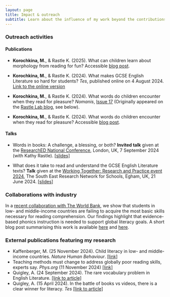 ```yaml
---
layout: page
title: Impact & outreach
subtitle: Learn about the influence of my work beyond the contributions to academic research
---
```


### Outreach activities

#### Publications

* **Korochkina, M.**, & Rastle K. (2025). What can children learn about morphology from reading for fun? Accessible [blog post](https://www.rastlelab.com/post/what-can-children-learn-about-morphology-from-reading-for-fun).

* **Korochkina, M.**, & Rastle K. (2024). What makes GCSE English Literature so hard for students? *Tes*, published online on 4 August 2024. [Link to the online version](https://www.tes.com/magazine/teaching-learning/secondary/what-makes-gcse-english-lit-so-hard-students)

* **Korochkina, M.**, & Rastle K. (2024). What words do children encounter when they read for pleasure? *Nomanis*, [Issue 17](https://www.nomanis.com.au/blog/issue-17-june-2024) (Originally appeared on the [Rastle Lab blog](https://www.rastlelab.com/post/what-words-do-children-encounter-when-they-read-for-pleasure), see below).

* **Korochkina, M.**, & Rastle K. (2024). What words do children encounter when they read for pleasure? Accessible [blog post](https://www.rastlelab.com/post/what-words-do-children-encounter-when-they-read-for-pleasure).

#### Talks

* Words in books: A challenge, a blessing, or both? **Invited talk** given at the [ResearchED National Conference](https://researched.org.uk/event/researched-national-conference-2024/), London, UK, 7 September 2024 (with Kathy Rastle). [[slides]](/talks/ResearchED2024_KorochkinaRastle.pdf)

* What does it take to read and understand the GCSE English Literature texts? **Talk** given at the [Working Together: Research and Practice event 2024](https://www.royalholloway.ac.uk/research-and-teaching/departments-and-schools/psychology/research/serns/serns-events/2024/), The South East Research Network for Schools, Egham, UK, 21 June 2024. [[slides]](/talks/korochkina_rastle_serns_2024.pdf)

### Collaborations with industry

In a [recent collaboration with The World Bank](https://doi.org/10.1038/s41562-024-02028-x), we show that students in low- and middle-income countries are failing to acquire the most basic skills necessary for reading comprehension. Our findings highlight that evidence-based phonics instruction is needed to support global literacy goals. A short blog post summarising this work is available [here](https://communities.springernature.com/posts/the-science-of-reading-can-help-to-turn-around-the-reading-crisis-in-low-and-middle-income-countries) and [here](https://blogs.worldbank.org/en/education/The-science-of-reading-can-help-to-turn-around-reading-crisis). 

### External publications featuring my research

* Kaffenberger, M. (25 November 2024). Child literacy in low- and middle-income countries. *Nature Human Behaviour*. [[link]](https://doi.org/10.1038/s41562-024-02056-7)
* Teaching methods must change to address globally poor reading skills, experts say. *Phys.org* (11 November 2024) [[link]](https://phys.org/news/2024-11-methods-globally-poor-skills-experts.html)
* Quigley, A. (24 September 2024). The rare vocabulary problem in English Literature. [[link to article]](https://alexquigley.co.uk/the-rare-vocabulary-problem-in-english-literature-gcse/)
* Quigley, A. (15 April 2024). In the battle of books vs videos, there is a clear winner for literacy. *Tes* [[link to article]](https://www.tes.com/magazine/teaching-learning/general/pupil-literacy-battle-books-vs-videos-winner)

